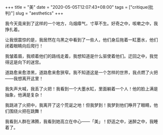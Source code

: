 +++
title = "美"
date = "2020-05-05T12:07:43+08:00"
tags = ["critique(批判)"]
slug = "aesthetics"
+++

我今天竟来到了这样的一个地方，乌烟瘴气，寸草不生。好奇之中，咳嗽之中，我挣扎着。

让我很震惊的是，我居然在乌黑之中看到了一些人，他们身后拖着一缸墨水，他们闭着眼睛向后爬行！

我皱着眉，我顺着他们的路线走着，我想知道是什么驱使着他们。迂回之中，我觉得这是向下的迷宫。

道路愈来愈漆黑，道路愈来愈狭窄。我不知道这是一个怎样的世界，我点燃了火把——我想离开这里！

我失声大喊，我丢了火把！我看到一个大墨水缸，里面躺着一个人！他的脸上满是抽象，他满是复杂！

我跳进了火把中，我离开了这个荒诞之地！但我梦到！我梦到他们睁开了眼睛，他们围绕火把在跳舞！

我看到人群在沸腾，我看到她高立在中心——「美」！舒适之中，迷醉之中，我睡着了。



